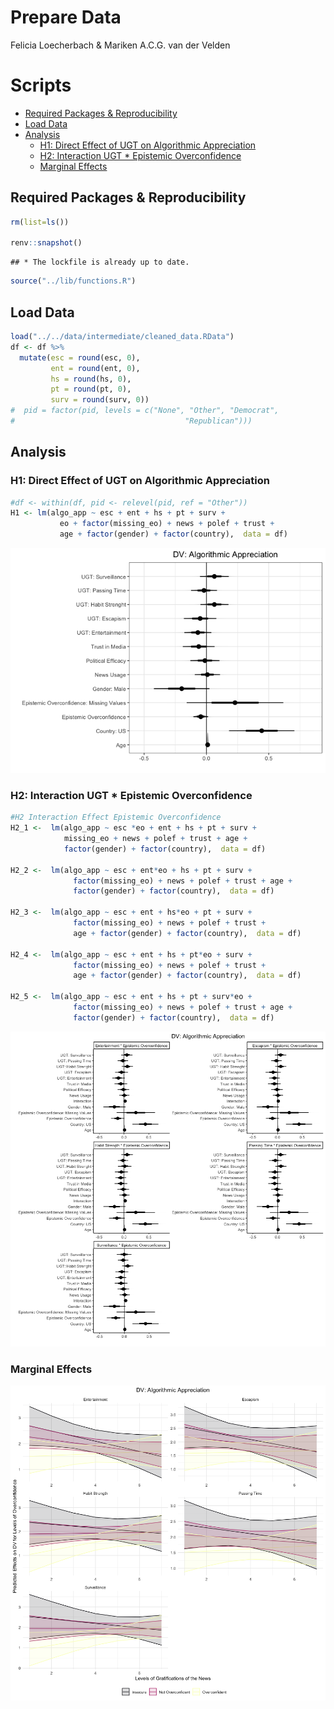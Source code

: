 Prepare Data
================
Felicia Loecherbach & Mariken A.C.G. van der Velden

# Scripts

  - [Required Packages &
    Reproducibility](#required-packages-&-reproducibility)
  - [Load Data](#load-data)
  - [Analysis](#analysis)
      - [H1: Direct Effect of UGT on Algorithmic
        Appreciation](#h1:-direct-effect-of-ugt-on-algorithmic-appreciation)
      - [H2: Interaction UGT \* Epistemic
        Overconfidence](#h2:-interaction-ugt-*-epistemic-overconfidence)
      - [Marginal Effects](#marginal-effects)

## Required Packages & Reproducibility

``` r
rm(list=ls())

renv::snapshot()
```

    ## * The lockfile is already up to date.

``` r
source("../lib/functions.R")
```

## Load Data

``` r
load("../../data/intermediate/cleaned_data.RData") 
df <- df %>%
  mutate(esc = round(esc, 0),
         ent = round(ent, 0),
         hs = round(hs, 0),
         pt = round(pt, 0),
         surv = round(surv, 0))
#  pid = factor(pid, levels = c("None", "Other", "Democrat",
#                                      "Republican")))
```

## Analysis

### H1: Direct Effect of UGT on Algorithmic Appreciation

``` r
#df <- within(df, pid <- relevel(pid, ref = "Other"))
H1 <- lm(algo_app ~ esc + ent + hs + pt + surv +
           eo + factor(missing_eo) + news + polef + trust +
           age + factor(gender) + factor(country),  data = df)
```

![](analysis_files/figure-gfm/unnamed-chunk-4-1.png)<!-- -->

### H2: Interaction UGT \* Epistemic Overconfidence

``` r
#H2 Interaction Effect Epistemic Overconfidence
H2_1 <-  lm(algo_app ~ esc *eo + ent + hs + pt + surv +
            missing_eo + news + polef + trust + age +
            factor(gender) + factor(country),  data = df)

H2_2 <-  lm(algo_app ~ esc + ent*eo + hs + pt + surv +
              factor(missing_eo) + news + polef + trust + age +
              factor(gender) + factor(country),  data = df)

H2_3 <-  lm(algo_app ~ esc + ent + hs*eo + pt + surv +
              factor(missing_eo) + news + polef + trust +
              age + factor(gender) + factor(country),  data = df)

H2_4 <-  lm(algo_app ~ esc + ent + hs + pt*eo + surv +
              factor(missing_eo) + news + polef + trust + 
              age + factor(gender) + factor(country),  data = df)

H2_5 <-  lm(algo_app ~ esc + ent + hs + pt + surv*eo +
              factor(missing_eo) + news + polef + trust + age +
              factor(gender) + factor(country),  data = df)
```

![](analysis_files/figure-gfm/unnamed-chunk-6-1.png)<!-- -->

### Marginal Effects

![](analysis_files/figure-gfm/unnamed-chunk-7-1.png)<!-- -->

